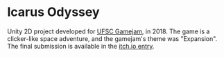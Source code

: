 # Icarus Odyssey
Unity 2D project developed for [UFSC Gamejam](https://itch.io/jam/ufsc-game-jam), in 2018.
The game is a clicker-like space adventure, and the gamejam's theme was "Expansion". The final submission is available in the [itch.io entry](https://kundlatsch.itch.io/icarusodyssey).
